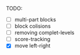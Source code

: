 TODO:

- [ ] multi-part blocks
- [ ] block colisions
- [ ] removing complet-levels
- [ ] score-tracking
- [x] move left-right
